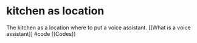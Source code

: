 # kitchen as location
The kitchen as a location where to put a voice assistant.
[[What is a voice assistant]]
#code [[Codes]]